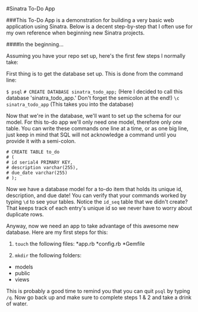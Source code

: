 #Sinatra To-Do App

###This To-Do App is a demonstration for building a very basic web application using Sinatra. Below is a decent step-by-step that I often use for my own reference when beginning new Sinatra projects.

####In the beginning...

Assuming you have your repo set up, here's the first few steps I normally take:

First thing is to get the database set up. This is done from the command line:

`$ psql`
`# CREATE DATABASE sinatra_todo_app;` (Here I decided to call this database 'sinatra_todo_app.' Don't forget the semicolon at the end!)
`\c sinatra_todo_app` (This takes you into the database)

Now that we're in the database, we'll want to set up the schema for our model. For this to-do app we'll only need one model, therefore only one table. You can write these commands one line at a time, or as one big line, just keep in mind that SQL will not acknowledge a command until you provide it with a semi-colon.

```
# CREATE TABLE to_do
# (
# id serial4 PRIMARY KEY,
# description varchar(255),
# due_date varchar(255)
# );
```

Now we have a database model for a to-do item that holds its unique id, description, and due date! You can verify that your commands worked by typing `\d` to see your tables. Notice the `id_seq` table that we didn't create? That keeps track of each entry's unique id so we never have to worry about duplicate rows.

Anyway, now we need an app to take advantage of this awesome new database. Here are my first steps for this:

1. `touch` the following files:
  *app.rb
  *config.rb
  *Gemfile

2. `mkdir` the following folders:
  * models
  * public
  * views

This is probably a good time to remind you that you can quit `psql` by typing `/q`. Now go back up and make sure to complete steps 1 & 2 and take a drink of water.
